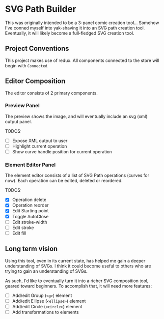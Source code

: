 # SVG Path Builder

This was originally intended to be a 3-panel comic creation tool...
Somehow I've conned myself into yak-shaving it into an SVG path creation tool.
Eventually, it will likely become a full-fledged SVG creation tool.

## Project Conventions

This project makes use of redux. All components connected to the store will
begin with `Connected`.

## Editor Composition

The editor consists of 2 primary components.

### Preview Panel

The preview shows the image, and will eventually include an svg (xml) output panel.

TODOS:

* [ ] Expose XML output to user
* [ ] Highlight current operation
* [ ] Show curve handle position for current operation

### Element Editor Panel

The element editor consists of a list of SVG Path operations (curves for now).
Each operation can be edited, deleted or reordered.

TODOS:

* [x] Operation delete
* [x] Operation reorder
* [x] Edit Starting point
* [x] Toggle AutoClose
* [ ] Edit stroke-width
* [ ] Edit stroke
* [ ] Edit fill

## Long term vision

Using this tool, even in its current state, has helped me gain a deeper
understanding of SVGs. I think it could become useful to others who are trying
to gain an understanding of SVGs.

As such, I'd like to eventually turn it into a richer SVG composition tool,
geared toward beginners. To accomplish that, it will need more features:

* [ ] Add/edit Group (`<g>`) element
* [ ] Add/edit Ellipse (`<ellipse>`) element
* [ ] Add/edit Circle (`<circle>`) element
* [ ] Add transformations to elements

